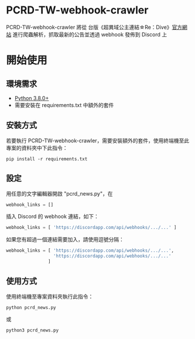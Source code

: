 # PCRD-TW-webhook-crawler
PCRD-TW-webhook-crawler 將從 台版《超異域公主連結☆Re：Dive》[官方網站](http://www.princessconnect.so-net.tw/news) 進行爬蟲解析，抓取最新的公告並透過 webhook 發佈到 Discord 上

# 開始使用
## 環境需求
- [Python 3.8.0+](https://www.python.org/)
- 需要安裝在 requirements.txt 中額外的套件

## 安裝方式
若要執行 PCRD-TW-webhook-crawler，需要安裝額外的套件，使用終端機至此專案的資料夾中下此指令：

```
pip install -r requirements.txt
```

## 設定
用任意的文字編輯器開啟 "pcrd_news.py"，在
```py
webhook_links = []
```
插入 Discord 的 webhook 連結，如下：
```py
webhook_links = [ 'https://discordapp.com/api/webhooks/.../...' ]
```
如果您有超過一個連結需要加入，請使用逗號分隔：
```py
webhook_links = [ 'https://discordapp.com/api/webhooks/.../...',
                  'https://discordapp.com/api/webhooks/.../...'
                ]
```
## 使用方式
使用終端機至專案資料夾執行此指令：
```
python pcrd_news.py
```
或
```
python3 pcrd_news.py
```

